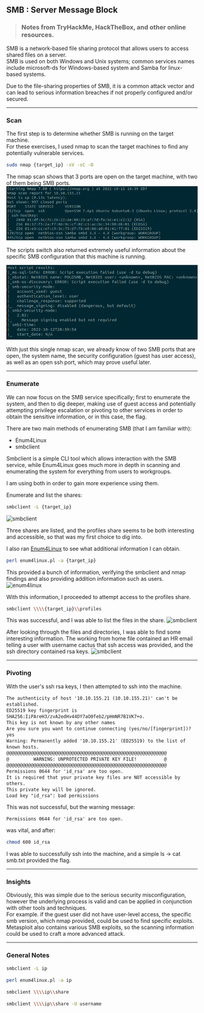 ## **SMB : Server Message Block**
>### Notes from TryHackMe, HackTheBox, and other online resources. 

SMB is a network-based file sharing protocol that allows users to access shared files on a server.  
SMB is used on both Windows and Unix systems; common services names include microsoft-ds for Windows-based system and Samba for linux-based systems. 

Due to the file-sharing properties of SMB, it is a common attack vector and can lead to serious information breaches if not properly configured and/or secured. 

-----------------

### **Scan**

The first step is to determine whether SMB is running on the target machine. \
For these exercises, I used nmap to scan the target machines to find any potentially vulnerable services. 
    
```bash
sudo nmap {target_ip} -sV -sC -O
```

The nmap scan shows that 3 ports are open on the target machine, with two of them being SMB ports. \
![nmap SMB](/CS/cs_img_dir/smb_nmap_ports.png)

The scripts switch also returned extremely useful information about the specific SMB configuration that this machine is running. 

![nmap SMB](/CS/cs_img_dir/smb_nmap_script.png)

With just this single nmap scan, we already know of two SMB ports that are open, the system name, the security configuration
(guest has user access), as well as an open ssh port, which may prove useful later. 

-----------------

### **Enumerate**

We can now focus on the SMB service specifically; first to enumerate the system, and then to dig deeper, making use of guest access
and potentially attempting privilege escalation or pivoting to other services in order to obtain the sensitive information, or in this case, the flag.

There are two main methods of enumerating SMB (that I am familiar with):
 - Enum4Linux
 - smbclient

Smbclient is a simple CLI tool which allows interaction with the SMB service, while Enum4Linux goes much more 
in depth in scanning and enumerating the system for everything from users to workgroups. 

I am using both in order to gain more experience using them.

Enumerate and list the shares:
```bash
smbclient -L {target_ip}
```
![smbclient](/CS/cs_img_dir/smbcli_enum.png)

Three shares are listed, and the profiles share seems to be both interesting and accessible, so that was my first choice to dig into. 

I also ran [Enum4Linux](https://github.com/CiscoCXSecurity/enum4linux) to see what additional information I can obtain. 
```bash
perl enum4linux.pl -a {target_ip}
```
This provided a bunch of information, verifying the smbclient and nmap findings and also providing addition information such
as users.
![enum4linux](/CS/cs_img_dir/enum4linux.png)

With this information, I proceeded to attempt access to the profiles share.
```bash
smbclient \\\\{target_ip}\\profiles
```
This was successful, and I was able to list the files in the share.
![smbclient](/CS/cs_img_dir/smbcli_files.png)

After looking through the files and directories, I was able to find some interesting information. 
The working from home file contained an HR email telling a user with username cactus that ssh access was provided, 
and the ssh directory contained rsa keys. 
![smbclient](/CS/cs_img_dir/smb_rsa.png)

-----------------

### **Pivoting**

With the user's ssh rsa keys, I then attempted to ssh into the machine. 
```
The authenticity of host '10.10.155.21 (10.10.155.21)' can't be established.
ED25519 key fingerprint is SHA256:IiPAreH3/zvA2edHv44DY7aO0feb2/pHmNR7B1VK7+o.
This key is not known by any other names
Are you sure you want to continue connecting (yes/no/[fingerprint])? yes
Warning: Permanently added '10.10.155.21' (ED25519) to the list of known hosts.
@@@@@@@@@@@@@@@@@@@@@@@@@@@@@@@@@@@@@@@@@@@@@@@@@@@@@@@@@@@
@         WARNING: UNPROTECTED PRIVATE KEY FILE!          @
@@@@@@@@@@@@@@@@@@@@@@@@@@@@@@@@@@@@@@@@@@@@@@@@@@@@@@@@@@@
Permissions 0644 for 'id_rsa' are too open.
It is required that your private key files are NOT accessible by others.
This private key will be ignored.
Load key "id_rsa": bad permissions
```

This was not successful, but the warning message:
```
Permissions 0644 for 'id_rsa' are too open.
```
was vital, and after:
```bash
chmod 600 id_rsa
```
I was able to successfully ssh into the machine, and a simple ls -> cat smb.txt provided the flag. 

-----------------

### **Insights**

Obviously, this was simple due to the serious security misconfiguration, however the underlying process
is valid and can be applied in conjunction with other tools and techniques.  \
For example. if the guest user did not have user-level access, the specific smb version, which nmap provided, could be used 
to find specific exploits. Metasploit also contains various SMB exploits, so the scanning information could be used
to craft a more advanced attack.

-----------------

### **General Notes**

````bash
smbclient -L ip 
````

```bash
perl enum4linux.pl -a ip
```

```bash
smbclient \\\\ip\\share
```

```bash
smbclient \\\\ip\\share -U username
```



